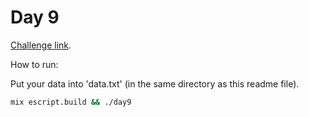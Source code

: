 # Day 9

[Challenge link](https://adventofcode.com/2022/day/9).

How to run:

Put your data into 'data.txt' (in the same directory as this readme file).

```sh
mix escript.build && ./day9
```
